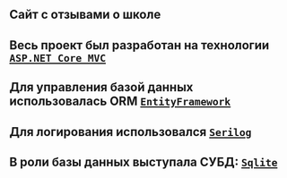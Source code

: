 ## Сайт с отзывами о школе

## Весь проект был разработан на технологии [`ASP.NET Core MVC`](https://docs.microsoft.com/ru-ru/aspnet/core/mvc/overview?view=aspnetcore-5.0)
## Для управления базой данных использовалась ORM [`EntityFramework`](https://docs.microsoft.com/ru-ru/ef/)
## Для логирования использовался [`Serilog`](https://github.com/serilog/serilog)
## В роли базы данных выступала СУБД: [`Sqlite`](https://www.sqlite.org/index.html)
